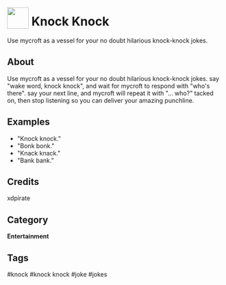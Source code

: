 # <img src="https://raw.githack.com/FortAwesome/Font-Awesome/master/svgs/solid/door-open.svg" card_color="#FD9E66" width="50" height="50" style="vertical-align:bottom"/> Knock Knock
Use mycroft as a vessel for your no doubt hilarious knock-knock jokes.

## About
Use mycroft as a vessel for your no doubt hilarious knock-knock jokes. say "wake word, knock knock", and wait for mycroft to respond with "who's there". say your next line, and mycroft will repeat it with "... who?" tacked on, then stop listening so you can deliver your amazing punchline.

## Examples
* "Knock knock."
* "Bonk bonk."
* "Knack knack."
* "Bank bank."

## Credits
xdpirate

## Category
**Entertainment**

## Tags
#knock
#knock knock
#joke
#jokes
